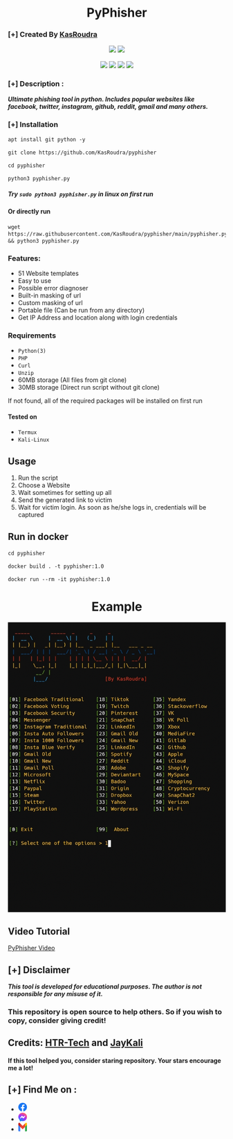 <h1 align="center">PyPhisher</h1>

### [+] Created By <a href="https://github.com/KasRoudra">KasRoudra</a>

<p align="center">
  <img src="https://img.shields.io/badge/Version-1.0-green?style=for-the-badge">
  <img src="https://img.shields.io/github/license/KasRoudra/pyphisher?style=for-the-badge&color=blue">  
<br>
<br>
  <img src="https://img.shields.io/badge/Author-KasRoudra-purple?style=flat-square">
  <img src="https://img.shields.io/badge/Open%20Source-Yes-cyan?style=flat-square">
  <img src="https://img.shields.io/badge/Made%20in-Bangladesh-green?colorA=%23ff0000&colorB=%23017e40&style=flat-square">
  <img src="https://img.shields.io/badge/Written%20In-Python-blue?style=flat-square">
</p>


### [+] Description :

***Ultimate phishing tool in python. Includes popular websites like facebook, twitter, instagram, github, reddit, gmail and many others.***

### [+] Installation

```
apt install git python -y
```

```
git clone https://github.com/KasRoudra/pyphisher
```

```
cd pyphisher
```

```
python3 pyphisher.py
```

##### Try ```sudo python3 pyphisher.py``` in linux on first run

#### Or directly run
```
wget https://raw.githubusercontent.com/KasRoudra/pyphisher/main/pyphisher.py && python3 pyphisher.py

```

### Features:

 - 51 Website templates
 - Easy to use
 - Possible error diagnoser
 - Built-in masking of url
 - Custom masking of url
 - Portable file (Can be run from any directory)
 - Get IP Address and location along with login credentials

### Requirements

 - `Python(3)`
 - `PHP`
 - `Curl`
 - `Unzip`
 - 60MB storage (All files from git clone)
 - 30MB storage (Direct run script without git clone)
 
If not found, all of the required packages will be installed on first run

#### Tested on

 - `Termux`
 - `Kali-Linux`

## Usage
1. Run the script
2. Choose a Website
3. Wait sometimes for setting up all
4. Send the generated link to victim
5. Wait for victim login. As soon as he/she logs in, credentials will be captured

## Run in docker

```
cd pyphisher
```

```
docker build . -t pyphisher:1.0
```

```
docker run --rm -it pyphisher:1.0
```

<h1 align="center">Example</h1>

![PyPhisher](https://github.com/KasRoudra/pyphisher/raw/main/pyphisher.gif)

## Video Tutorial
<a href="https://rebrand.ly/pyphishervideo">PyPhisher Video</a>

## [+] Disclaimer
***This tool is developed for educational purposes. The author is not responsible for any misuse of it.***

### This repository is open source to help others. So if you wish to copy, consider giving credit!

## Credits: <a href="https://github.com/htr-tech/zphisher">HTR-Tech</a> and <a href="https://github.com/jaykali/maskphish">JayKali</a>

####  If this tool helped you, consider staring repository. Your stars encourage me a lot!

## [+] Find Me on :
<ul>
<li><a href="https://facebook.com/KasRoudra"><img src="https://github.com/KasRoudra/kasweb/raw/main/assets/facebook.png" alt="facebook" width="20px" height="20px"></a></li>
<li><a href="https://m.me/KasRoudra"><img src="https://github.com/KasRoudra/kasweb/raw/main/assets/messenger.png" alt="messenger" width="20px" height="20px"></a></li>
<li><a href="mailto://kasroudrard@gmail.com"><img src="https://github.com/KasRoudra/kasweb/raw/main/assets/gmail.png" alt="email" width="20px" height="20px"></a></li>
</ul>
